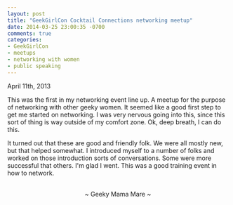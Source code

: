 ```yaml
---
layout: post
title: "GeekGirlCon Cocktail Connections networking meetup"
date: 2014-03-25 23:00:35 -0700
comments: true
categories:
- GeekGirlCon
- meetups
- networking with women
- public speaking
---
```

April 11th, 2013

This was the first in my networking event line up.  A meetup for the purpose of networking with other geeky women.  It seemed like a good first step to get me started on networking.  I was very nervous going into this, since this sort of thing is way outside of my comfort zone.  Ok, deep breath, I can do this.

It turned out that these are good and friendly folk.  We were all mostly new, but that helped somewhat.  I introduced myself to a number of folks and worked on those introduction sorts of conversations.  Some were more successful that others.  I'm glad I went.  This was a good training event in how to network.

<br>
<center>~ Geeky Mama Mare ~</center>
